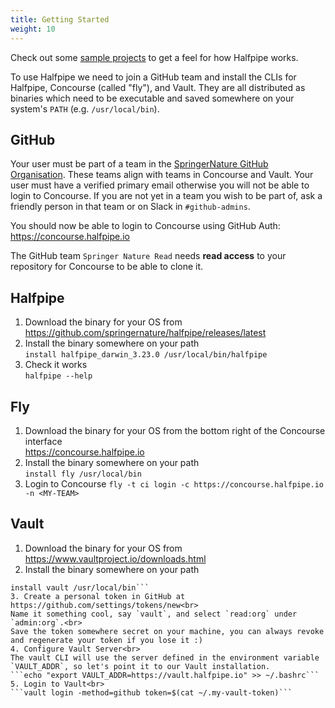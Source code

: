 ```yaml
---
title: Getting Started
weight: 10
---
```


Check out some [sample projects](https://github.com/springernature/halfpipe-examples) to get a feel for how Halfpipe works.

To use Halfpipe we need to join a GitHub team and install the CLIs for Halfpipe, Concourse (called "fly"), and Vault. They are all distributed as binaries which need to be executable and saved somewhere on your system's `PATH` (e.g. `/usr/local/bin`).

## GitHub
Your user must be part of a team in the [SpringerNature GitHub Organisation](https://github.com/orgs/springernature/teams). These teams align with teams in Concourse and Vault. Your user must have a verified primary email otherwise you will not be able to login to Concourse. If you are not yet in a team you wish to be part of, ask a friendly person in that team or on Slack in `#github-admins`.

You should now be able to login to Concourse using GitHub Auth: <https://concourse.halfpipe.io>

The GitHub team `Springer Nature Read` needs **read access** to your repository for Concourse to be able to clone it.

## Halfpipe
1. Download the binary for your OS from<br>
  <https://github.com/springernature/halfpipe/releases/latest>
2. Install the binary somewhere on your path<br>
  ```install halfpipe_darwin_3.23.0 /usr/local/bin/halfpipe```
3. Check it works<br>
  ```halfpipe --help```

## Fly
1. Download the binary for your OS from the bottom right of the Concourse interface<br/>
  https://concourse.halfpipe.io
2. Install the binary somewhere on your path<br>
  ```install fly /usr/local/bin```
3. Login to Concourse
  ```fly -t ci login -c https://concourse.halfpipe.io -n <MY-TEAM>```

## Vault
1. Download the binary for your OS from<br>
  https://www.vaultproject.io/downloads.html
2. Install the binary somewhere on your path<br>
  ```unzip vault_1.2.3_darwin_amd64.zip
  install vault /usr/local/bin```
3. Create a personal token in GitHub at https://github.com/settings/tokens/new<br>
  Name it something cool, say `vault`, and select `read:org` under `admin:org`.<br>
  Save the token somewhere secret on your machine, you can always revoke and regenerate your token if you lose it :)
4. Configure Vault Server<br>
The vault CLI will use the server defined in the environment variable `VAULT_ADDR`, so let's point it to our Vault installation.
  ```echo "export VAULT_ADDR=https://vault.halfpipe.io" >> ~/.bashrc```
5. Login to Vault<br>
  ```vault login -method=github token=$(cat ~/.my-vault-token)```
